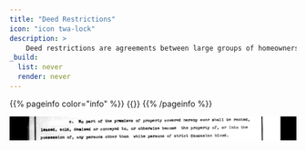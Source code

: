 ```yaml
---
title: "Deed Restrictions"
icon: "icon twa-lock"
description: >
    Deed restrictions are agreements between large groups of homeowners that have historically been used for excluding people and homes from neighborhoods
_build:
  list: never
  render: never
---
```


{{% pageinfo color="info" %}}
{{<contribute>}}
{{% /pageinfo %}}

![racist_deed_restrictions](/media/racist_deed_restrictions.png)
